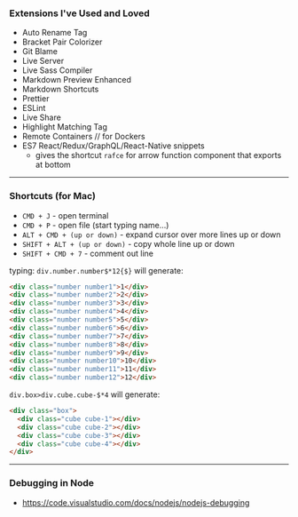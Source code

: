 ### Extensions I've Used and Loved

- Auto Rename Tag
- Bracket Pair Colorizer
- Git Blame
- Live Server
- Live Sass Compiler
- Markdown Preview Enhanced
- Markdown Shortcuts
- Prettier
- ESLint
- Live Share
- Highlight Matching Tag
- Remote Containers // for Dockers
- ES7 React/Redux/GraphQL/React-Native snippets 
  - gives the shortcut `rafce` for arrow function component that exports at bottom
___

### Shortcuts (for Mac)

- `CMD + J` - open terminal
- `CMD + P` - open file (start typing name...)
- `ALT + CMD + (up or down)` - expand cursor over more lines up or down
- `SHIFT + ALT + (up or down)` - copy whole line up or down
- `SHIFT + CMD + 7` - comment out line


typing:
`div.number.number$*12{$}` will generate:
```html
<div class="number number1">1</div>
<div class="number number2">2</div>
<div class="number number3">3</div>
<div class="number number4">4</div>
<div class="number number5">5</div>
<div class="number number6">6</div>
<div class="number number7">7</div>
<div class="number number8">8</div>
<div class="number number9">9</div>
<div class="number number10">10</div>
<div class="number number11">11</div>
<div class="number number12">12</div>
```

`div.box>div.cube.cube-$*4` will generate:
```html
<div class="box">
  <div class="cube cube-1"></div>
  <div class="cube cube-2"></div>
  <div class="cube cube-3"></div>
  <div class="cube cube-4"></div>
</div>
```
___


### Debugging in Node
- https://code.visualstudio.com/docs/nodejs/nodejs-debugging


 

